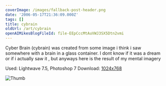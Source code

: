 ```yaml
---
coverImage: /images/fallback-post-header.png
date: '2006-05-17T21:36:09.000Z'
tags: []
title: cybrain
oldUrl: /art/cybrain
openAIMikesBlogFileId: file-EEpCccMtAuVWJ3SX5Dtn2vmi
---
```


Cyber Brain (cybrain) was created from some image i think i saw somewhere with a brain in a glass container. I dont know if it was a dream or if i actually saw it , but anyways here is the result of my mental imagery

Used: Lightwave 7.5, Photoshop 7
Download: [1024x768](https://www.mikecann.blog/Images/Art-Full/cybrain.jpg)

![Thumb](https://www.mikecann.blog/Images/Art-Thumbs/cybrain.gif "Thumb")
